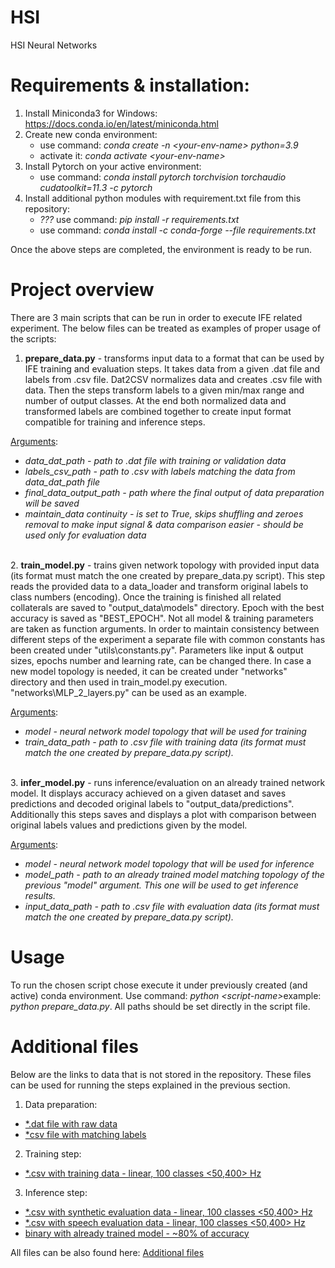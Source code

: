 # HSI
HSI Neural Networks

# Requirements & installation:
1. Install Miniconda3 for Windows: https://docs.conda.io/en/latest/miniconda.html
2. Create new conda environment:
	- use command: <i>conda create -n \<your-env-name> python=3.9</i>
	- activate it: <i>conda activate \<your-env-name></i>
3. Install Pytorch on your active environment:
      - use command: <i>conda install pytorch torchvision torchaudio cudatoolkit=11.3 -c pytorch</i>
4. Install additional python modules with requirement.txt file from this repository:
      - *???* use command: <i>pip install -r requirements.txt</i>
      - use command: <i>conda install -c conda-forge --file requirements.txt</i>

 Once the above steps are completed, the environment is ready to be run.

 # Project overview

There are 3 main scripts that can be run in order to execute IFE related experiment.
The below files can be treated as examples of proper usage of the scripts:

1. <b>prepare_data.py</b> - transforms input data to a format that can be used by IFE training and evaluation steps.
		It takes data from a given .dat file and labels from .csv file. Dat2CSV normalizes data and creates .csv file with data. Then the steps transform labels to a given min/max range and number of output classes. At the end both normalized data and transformed labels are combined together to create input format compatible for training and inference steps.

<u>Arguments</u>:
<i>
- data_dat_path - path to .dat file with training or validation data
- labels_csv_path - path to .csv with labels matching the data from data_dat_path file
- final_data_output_path - path where the final output of data preparation will be saved
- maintain_data continuity - is set to True, skips shuffling and zeroes removal to make input signal & data comparison easier - should be used only for evaluation data
</i>
<br>
2. <b>train_model.py</b> - trains given network topology with provided input data (its format must match the one created by prepare_data.py script). This step reads the provided data to a data_loader and transform original labels to class numbers (encoding). Once the training is finished all related collaterals are saved to "output_data\models" directory. Epoch with the best accuracy is saved as "BEST_EPOCH". Not all model & training parameters are taken as function arguments. In order to maintain consistency between different steps of the experiment a separate file with common constants has been created under "utils\constants.py". Parameters like input & output sizes, epochs number and learning rate, can be changed there. In case a new model topology is needed, it can be created under "networks" directory and then used in train_model.py execution. "networks\MLP_2_layers.py" can be used as an example.

<u>Arguments</u>:
<i>
- model - neural network model topology that will be used for training
- train_data_path - path to .csv file with training data (its format must match the one created by prepare_data.py script).
</i>
<br>
3. <b>infer_model.py</b> - runs inference/evaluation on an already trained network model. It displays accuracy achieved on a given dataset and saves predictions and decoded original labels to "output_data/predictions". Additionally this steps saves and displays a plot with comparison between original labels values and predictions given by the model.

<u>Arguments</u>:
<i>
- model - neural network model topology that will be used for inference
- model_path - path to an already trained model matching topology of the previous "model" argument. This one will be used to get inference results.
- input_data_path - path to .csv file with evaluation data (its format must match the one created by prepare_data.py script).
</i>

# Usage

To run the chosen script chose execute it under previously created (and active) conda environment. Use command: <i>python \<script-name></i>example: <i>python prepare_data.py</i>. All paths should be set directly in the script file.

# Additional files

Below are the links to data that is not stored in the repository. These files can be used for running the steps explained in the previous section.

1. Data preparation:
- [*.dat file with raw data](https://pgedupl-my.sharepoint.com/:u:/g/personal/s119424_o365_student_pg_edu_pl/EZf6b_0dSHlOlM5mLlXyWHwBwULDCxfn5jE0_lK2jWhV3g?e=dagyw2)
- [*csv file with matching labels](https://pgedupl-my.sharepoint.com/:x:/g/personal/s119424_o365_student_pg_edu_pl/EWRMzbjnN2RGk_-5V5fcbd4B1Q68NLJkjE5av_mXgjgPzQ?e=hOhSfO)

2. Training step:
- [*.csv with training data - linear, 100 classes <50,400> Hz](https://pgedupl-my.sharepoint.com/:x:/g/personal/s119424_o365_student_pg_edu_pl/EfIZuLECXARCl7JVT99z8ZgBdeJ1mz6HDuBmURf2wOY2MQ?e=wChc4X)

3. Inference step:
- [*.csv with synthetic evaluation data - linear, 100 classes <50,400> Hz](https://pgedupl-my.sharepoint.com/:x:/g/personal/s119424_o365_student_pg_edu_pl/EdFaTCyEMphDnNOz4gi82dAB0fh0z2NDFtzfSGhpraK_ig?e=lphWxu)
- [*.csv with speech evaluation data - linear, 100 classes <50,400> Hz](https://pgedupl-my.sharepoint.com/:x:/g/personal/s119424_o365_student_pg_edu_pl/ESh8NF5cw8hIvuICRVa7qiABEzPZAvL2gSkhDa64rpafxg?e=Xx3gyB)
- [binary with already trained model - ~80% of accuracy](https://pgedupl-my.sharepoint.com/:u:/g/personal/s119424_o365_student_pg_edu_pl/EZGevrxyYxRKg9gYTW3PSSYBV6YCfdg06Nxhpn4Knp8pXg?e=cOtXLN)
	
All files can be also found here: [Additional files](https://pgedupl-my.sharepoint.com/:f:/g/personal/s119424_o365_student_pg_edu_pl/ElmX25HbIKRJgVeHDqFmoaMBDqipqVyQZHn4HbEDQajRNQ?e=1ltbkQ)
